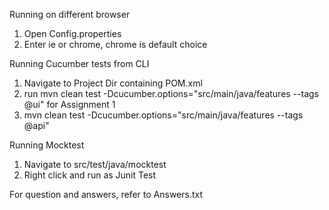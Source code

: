 Running on different browser 
1) Open Config.properties
2) Enter ie or chrome, chrome is default choice

Running Cucumber tests from CLI
1) Navigate to Project Dir containing POM.xml
2) run mvn clean test -Dcucumber.options="src/main/java/features --tags @ui" for Assignment 1
3) mvn clean test -Dcucumber.options="src/main/java/features --tags @api"

Running Mocktest
1) Navigate to src/test/java/mocktest
2) Right click and run as Junit Test


For question and answers, refer to Answers.txt
